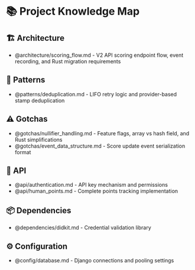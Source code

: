 # 📚 Project Knowledge Map

## 🏗️ Architecture

- @architecture/scoring_flow.md - V2 API scoring endpoint flow, event recording, and Rust migration requirements

## 🎨 Patterns

- @patterns/deduplication.md - LIFO retry logic and provider-based stamp deduplication

## ⚠️ Gotchas

- @gotchas/nullifier_handling.md - Feature flags, array vs hash field, and Rust simplifications
- @gotchas/event_data_structure.md - Score update event serialization format

## 🔌 API

- @api/authentication.md - API key mechanism and permissions
- @api/human_points.md - Complete points tracking implementation

## 📦 Dependencies

- @dependencies/didkit.md - Credential validation library

## ⚙️ Configuration

- @config/database.md - Django connections and pooling settings